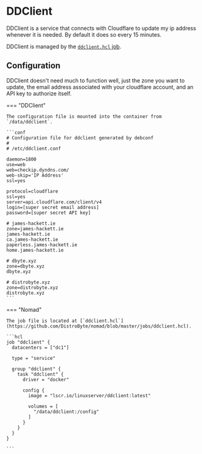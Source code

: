 # DDClient

DDClient is a service that connects with Cloudflare to update my ip address whenever it is needed. By default
it does so every 15 minutes.

DDClient is managed by the [`ddclient.hcl` job](https://github.com/DistroByte/nomad/blob/master/ddclient.hcl).

## Configuration

DDClient doesn't need much to function well, just the zone you want to update, the email address associated
with your cloudflare account, and an API key to authorize itself.

=== "DDClient"

    The configuration file is mounted into the container from `/data/ddclient`.

    ```conf
    # Configuration file for ddclient generated by debconf
    #
    # /etc/ddclient.conf

    daemon=1800
    use=web
    web=checkip.dyndns.com/
    web-skip='IP Address'
    ssl=yes

    protocol=cloudflare
    ssl=yes
    server=api.cloudflare.com/client/v4
    login=[super secret email address]
    password=[super secret API key]

    # james-hackett.ie
    zone=james-hackett.ie
    james-hackett.ie
    ca.james-hackett.ie
    paperless.james-hackett.ie
    home.james-hackett.ie

    # dbyte.xyz
    zone=dbyte.xyz
    dbyte.xyz

    # distrobyte.xyz
    zone=distrobyte.xyz
    distrobyte.xyz
    ```

=== "Nomad"

    The job file is located at [`ddclient.hcl`](https://github.com/DistroByte/nomad/blob/master/jobs/ddclient.hcl).

    ```hcl
    job "ddclient" {
      datacenters = ["dc1"]

      type = "service"

      group "ddclient" {
        task "ddclient" {
          driver = "docker"

          config {
            image = "lscr.io/linuxserver/ddclient:latest"

			volumes = [
			  "/data/ddclient:/config"
			]
          }
        }
      }
    }

    ```
